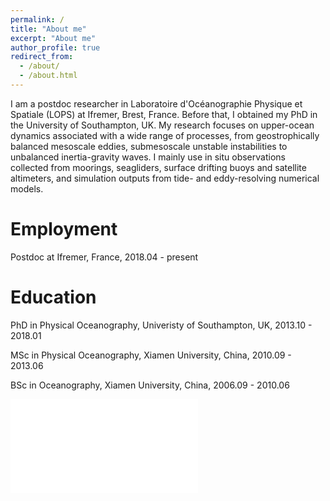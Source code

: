 ```yaml
---
permalink: /
title: "About me"
excerpt: "About me"
author_profile: true
redirect_from: 
  - /about/
  - /about.html
---
```


I am a postdoc researcher in Laboratoire d'Océanographie Physique et Spatiale (LOPS) at Ifremer, Brest, France. Before that, I obtained my PhD in the University of Southampton, UK. My research focuses on upper-ocean dynamics associated with a wide range of processes, from geostrophically balanced mesoscale eddies, submesoscale unstable instabilities to unbalanced inertia-gravity waves. I mainly use in situ observations collected from moorings, seagliders, surface drifting buoys and satellite altimeters, and simulation outputs from tide- and eddy-resolving numerical models. 

# Employment

Postdoc at Ifremer, France, 2018.04 - present

# Education

PhD in Physical Oceanography, Univeristy of Southampton, UK, 2013.10 - 2018.01

MSc in Physical Oceanography, Xiamen University, China, 2010.09 - 2013.06

BSc in Oceanography, Xiamen University, China, 2006.09 - 2010.06



![me](xyu.pdf)
